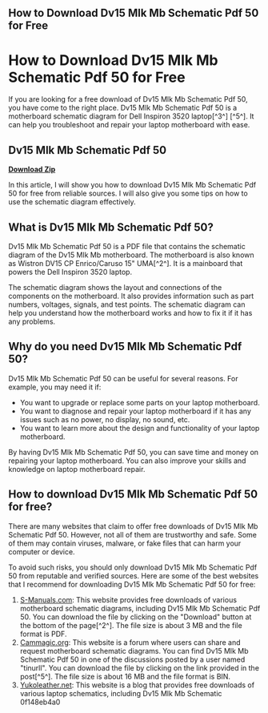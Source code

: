 ## How to Download Dv15 Mlk Mb Schematic Pdf 50 for Free

  
# How to Download Dv15 Mlk Mb Schematic Pdf 50 for Free
 
If you are looking for a free download of Dv15 Mlk Mb Schematic Pdf 50, you have come to the right place. Dv15 Mlk Mb Schematic Pdf 50 is a motherboard schematic diagram for Dell Inspiron 3520 laptop[^3^] [^5^]. It can help you troubleshoot and repair your laptop motherboard with ease.
 
## Dv15 Mlk Mb Schematic Pdf 50


[**Download Zip**](https://www.google.com/url?q=https%3A%2F%2Furllio.com%2F2tKFXo&sa=D&sntz=1&usg=AOvVaw1YOuRq-khAEO4lb096aqP7)

 
In this article, I will show you how to download Dv15 Mlk Mb Schematic Pdf 50 for free from reliable sources. I will also give you some tips on how to use the schematic diagram effectively.
 
## What is Dv15 Mlk Mb Schematic Pdf 50?
 
Dv15 Mlk Mb Schematic Pdf 50 is a PDF file that contains the schematic diagram of the Dv15 Mlk Mb motherboard. The motherboard is also known as Wistron DV15 CP Enrico/Caruso 15" UMA[^2^]. It is a mainboard that powers the Dell Inspiron 3520 laptop.
 
The schematic diagram shows the layout and connections of the components on the motherboard. It also provides information such as part numbers, voltages, signals, and test points. The schematic diagram can help you understand how the motherboard works and how to fix it if it has any problems.
 
## Why do you need Dv15 Mlk Mb Schematic Pdf 50?
 
Dv15 Mlk Mb Schematic Pdf 50 can be useful for several reasons. For example, you may need it if:
 
- You want to upgrade or replace some parts on your laptop motherboard.
- You want to diagnose and repair your laptop motherboard if it has any issues such as no power, no display, no sound, etc.
- You want to learn more about the design and functionality of your laptop motherboard.

By having Dv15 Mlk Mb Schematic Pdf 50, you can save time and money on repairing your laptop motherboard. You can also improve your skills and knowledge on laptop motherboard repair.
 
## How to download Dv15 Mlk Mb Schematic Pdf 50 for free?
 
There are many websites that claim to offer free downloads of Dv15 Mlk Mb Schematic Pdf 50. However, not all of them are trustworthy and safe. Some of them may contain viruses, malware, or fake files that can harm your computer or device.
 
To avoid such risks, you should only download Dv15 Mlk Mb Schematic Pdf 50 from reputable and verified sources. Here are some of the best websites that I recommend for downloading Dv15 Mlk Mb Schematic Pdf 50 for free:

1. [S-Manuals.com](https://www.s-manuals.com/motherboard/wistron_dv15cp): This website provides free downloads of various motherboard schematic diagrams, including Dv15 Mlk Mb Schematic Pdf 50. You can download the file by clicking on the "Download" button at the bottom of the page[^2^]. The file size is about 3 MB and the file format is PDF.
2. [Cammagic.org](https://www.cammagic.org/group/cam-group/discussion/8dfe4d9f-6657-46b9-97f6-10556ae07d4b): This website is a forum where users can share and request motherboard schematic diagrams. You can find Dv15 Mlk Mb Schematic Pdf 50 in one of the discussions posted by a user named "tinurll". You can download the file by clicking on the link provided in the post[^5^]. The file size is about 16 MB and the file format is BIN.
3. [Yukoleather.net](https://yukoleather.net/wp-content/uploads/2022/11/Dv15_Mlk_Mb_Schematic_Pdf_50_REPACK.pdf): This website is a blog that provides free downloads of various laptop schematics, including Dv15 Mlk Mb Schematic 0f148eb4a0
